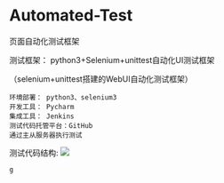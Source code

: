 # Automated-Test
页面自动化测试框架

测试框架：
python3+Selenium+unittest自动化UI测试框架

（selenium+unittest搭建的WebUI自动化测试框架）

    环境部署： python3、selenium3 
    开发工具： Pycharm
    集成工具： Jenkins
    测试代码托管平台：GitHub
    通过主从服务器执行测试
    
测试代码结构:
![](https://raw.githubusercontent.com/linyuli861/Automated-Test/master/image/1.png)

    g
 
 







